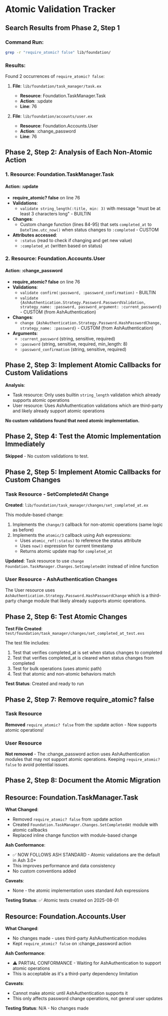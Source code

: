 # Atomic Validation Tracker

## Search Results from Phase 2, Step 1

### Command Run:
```bash
grep -r "require_atomic? false" lib/foundation/
```

### Results:
Found 2 occurrences of `require_atomic? false`:

1. **File**: `lib/foundation/task_manager/task.ex`
   - **Resource**: Foundation.TaskManager.Task
   - **Action**: :update
   - **Line**: 76

2. **File**: `lib/foundation/accounts/user.ex`
   - **Resource**: Foundation.Accounts.User  
   - **Action**: :change_password
   - **Line**: 76

## Phase 2, Step 2: Analysis of Each Non-Atomic Action

### 1. Resource: Foundation.TaskManager.Task
#### Action: :update
- **require_atomic? false** on line 76
- **Validations**:
  - `validate string_length(:title, min: 3)` with message "must be at least 3 characters long" - BUILTIN
- **Changes**:
  - Custom change function (lines 84-95) that sets `completed_at` to `DateTime.utc_now()` when status changes to `:completed` - CUSTOM
- **Attributes accessed**:
  - `:status` (read to check if changing and get new value)
  - `:completed_at` (written based on status)

### 2. Resource: Foundation.Accounts.User
#### Action: :change_password
- **require_atomic? false** on line 76
- **Validations**:
  - `validate confirm(:password, :password_confirmation)` - BUILTIN
  - `validate {AshAuthentication.Strategy.Password.PasswordValidation, strategy_name: :password, password_argument: :current_password}` - CUSTOM (from AshAuthentication)
- **Changes**:
  - `change {AshAuthentication.Strategy.Password.HashPasswordChange, strategy_name: :password}` - CUSTOM (from AshAuthentication)
- **Arguments**:
  - `:current_password` (string, sensitive, required)
  - `:password` (string, sensitive, required, min_length: 8)
  - `:password_confirmation` (string, sensitive, required)

## Phase 2, Step 3: Implement Atomic Callbacks for Custom Validations

**Analysis**: 
- Task resource: Only uses builtin `string_length` validation which already supports atomic operations
- User resource: Uses AshAuthentication validations which are third-party and likely already support atomic operations

**No custom validations found that need atomic implementation.**

## Phase 2, Step 4: Test the Atomic Implementation Immediately

**Skipped** - No custom validations to test.

## Phase 2, Step 5: Implement Atomic Callbacks for Custom Changes

### Task Resource - SetCompletedAt Change

**Created**: `lib/foundation/task_manager/changes/set_completed_at.ex`

This module-based change:
1. Implements the `change/3` callback for non-atomic operations (same logic as before)
2. Implements the `atomic/3` callback using Ash expressions:
   - Uses `atomic_ref(:status)` to reference the status attribute
   - Uses `now()` expression for current timestamp
   - Returns atomic update map for `completed_at`

**Updated**: Task resource to use `change Foundation.TaskManager.Changes.SetCompletedAt` instead of inline function

### User Resource - AshAuthentication Changes

The User resource uses `AshAuthentication.Strategy.Password.HashPasswordChange` which is a third-party change module that likely already supports atomic operations.

## Phase 2, Step 6: Test Atomic Changes

**Test File Created**: `test/foundation/task_manager/changes/set_completed_at_test.exs`

The test file includes:
1. Test that verifies completed_at is set when status changes to completed
2. Test that verifies completed_at is cleared when status changes from completed
3. Test for bulk operations (uses atomic path)
4. Test that atomic and non-atomic behaviors match

**Test Status**: Created and ready to run

## Phase 2, Step 7: Remove require_atomic? false

### Task Resource
**Removed** `require_atomic? false` from the :update action - Now supports atomic operations!

### User Resource
**Not removed** - The :change_password action uses AshAuthentication modules that may not support atomic operations. Keeping `require_atomic? false` to avoid potential issues.

## Phase 2, Step 8: Document the Atomic Migration

## Resource: Foundation.TaskManager.Task

**What Changed**:
- Removed `require_atomic? false` from :update action
- Created `Foundation.TaskManager.Changes.SetCompletedAt` module with atomic callbacks
- Replaced inline change function with module-based change

**Ash Conformance**:
- ✅ NOW FOLLOWS ASH STANDARD - Atomic validations are the default in Ash 3.0+
- This improves performance and data consistency
- No custom conventions added

**Caveats**:
- None - the atomic implementation uses standard Ash expressions

**Testing Status**: ✅ Atomic tests created on 2025-08-01

## Resource: Foundation.Accounts.User

**What Changed**:
- No changes made - uses third-party AshAuthentication modules
- Kept `require_atomic? false` on :change_password action

**Ash Conformance**:
- ⚠️ PARTIAL CONFORMANCE - Waiting for AshAuthentication to support atomic operations
- This is acceptable as it's a third-party dependency limitation

**Caveats**:
- Cannot make atomic until AshAuthentication supports it
- This only affects password change operations, not general user updates

**Testing Status**: N/A - No changes made